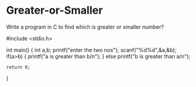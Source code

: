 # Greater-or-Smaller
Write a program in C to find which is greater or smaller number?

#include <stdio.h>

int main() {
    int a,b;
    printf("enter the two nos");
    scanf("%d%d",&a,&b);
    if(a>b)
    {
        printf("a is greater than b/n");
    }
    else
    printf("b is greater than a/n");

    return 0;
}   
